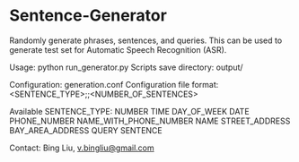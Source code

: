 Sentence-Generator
==================

Randomly generate phrases, sentences, and queries. This can be used to generate test set for Automatic Speech Recognition (ASR).

Usage: python run_generator.py <num-of-scripts-to-generate>
Scripts save directory: output/

Configuration: generation.conf
Configuration file format: <SENTENCE_TYPE>;<DESCRIPTION>;<NUMBER_OF_SENTENCES>

Available SENTENCE_TYPE:
NUMBER
TIME
DAY_OF_WEEK
DATE
PHONE_NUMBER
NAME_WITH_PHONE_NUMBER
NAME
STREET_ADDRESS
BAY_AREA_ADDRESS
QUERY
SENTENCE

Contact: Bing Liu, v.bingliu@gmail.com
